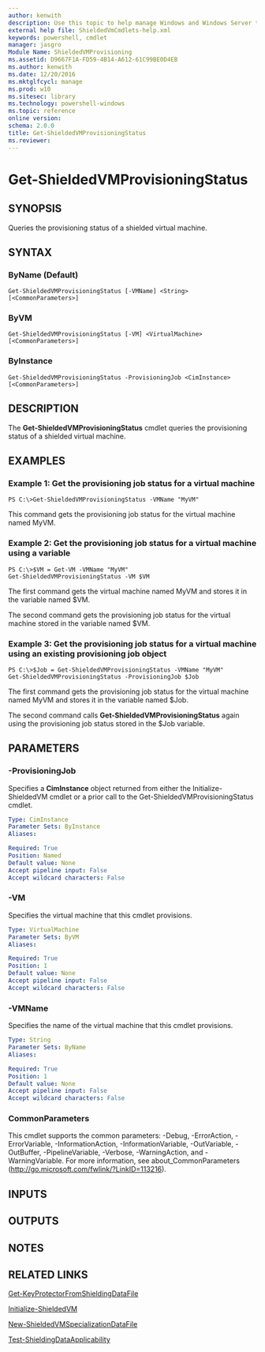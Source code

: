 ```yaml
---
author: kenwith
description: Use this topic to help manage Windows and Windows Server technologies with Windows PowerShell.
external help file: ShieldedVmCmdlets-help.xml
keywords: powershell, cmdlet
manager: jasgro
Module Name: ShieldedVMProvisioning
ms.assetid: D9667F1A-FD59-4B14-A612-61C99BE0D4EB
ms.author: kenwith
ms.date: 12/20/2016
ms.mktglfcycl: manage
ms.prod: w10
ms.sitesec: library
ms.technology: powershell-windows
ms.topic: reference
online version: 
schema: 2.0.0
title: Get-ShieldedVMProvisioningStatus
ms.reviewer:
---
```


# Get-ShieldedVMProvisioningStatus

## SYNOPSIS
Queries the provisioning status of a shielded virtual machine.

## SYNTAX

### ByName (Default)
```
Get-ShieldedVMProvisioningStatus [-VMName] <String> [<CommonParameters>]
```

### ByVM
```
Get-ShieldedVMProvisioningStatus [-VM] <VirtualMachine> [<CommonParameters>]
```

### ByInstance
```
Get-ShieldedVMProvisioningStatus -ProvisioningJob <CimInstance> [<CommonParameters>]
```

## DESCRIPTION
The **Get-ShieldedVMProvisioningStatus** cmdlet queries the provisioning status of a shielded virtual machine.

## EXAMPLES

### Example 1: Get the provisioning job status for a virtual machine
```
PS C:\>Get-ShieldedVMProvisioningStatus -VMName "MyVM"
```

This command gets the provisioning job status for the virtual machine named MyVM.

### Example 2: Get the provisioning job status for a virtual machine using a variable
```
PS C:\>$VM = Get-VM -VMName "MyVM"
Get-ShieldedVMProvisioningStatus -VM $VM
```

The first command gets the virtual machine named MyVM and stores it in the variable named $VM.

The second command gets the provisioning job status for the virtual machine stored in the variable named $VM.

### Example 3: Get the provisioning job status for a virtual machine using an existing provisioning job object
```
PS C:\>$Job = Get-ShieldedVMProvisioningStatus -VMName "MyVM"
Get-ShieldedVMProvisioningStatus -ProvisioningJob $Job
```

The first command gets the provisioning job status for the virtual machine named MyVM and stores it in the variable named $Job.

The second command calls **Get-ShieldedVMProvisioningStatus** again using the provisioning job status stored in the $Job variable.

## PARAMETERS

### -ProvisioningJob
Specifies a **CimInstance** object returned from either the Initialize-ShieldedVM cmdlet or a prior call to the Get-ShieldedVMProvisioningStatus cmdlet.

```yaml
Type: CimInstance
Parameter Sets: ByInstance
Aliases: 

Required: True
Position: Named
Default value: None
Accept pipeline input: False
Accept wildcard characters: False
```

### -VM
Specifies the virtual machine that this cmdlet provisions.

```yaml
Type: VirtualMachine
Parameter Sets: ByVM
Aliases: 

Required: True
Position: 1
Default value: None
Accept pipeline input: False
Accept wildcard characters: False
```

### -VMName
Specifies the name of the virtual machine that this cmdlet provisions.

```yaml
Type: String
Parameter Sets: ByName
Aliases: 

Required: True
Position: 1
Default value: None
Accept pipeline input: False
Accept wildcard characters: False
```

### CommonParameters
This cmdlet supports the common parameters: -Debug, -ErrorAction, -ErrorVariable, -InformationAction, -InformationVariable, -OutVariable, -OutBuffer, -PipelineVariable, -Verbose, -WarningAction, and -WarningVariable. For more information, see about_CommonParameters (http://go.microsoft.com/fwlink/?LinkID=113216).

## INPUTS

## OUTPUTS

## NOTES

## RELATED LINKS

[Get-KeyProtectorFromShieldingDataFile](./Get-KeyProtectorFromShieldingDataFile.md)

[Initialize-ShieldedVM](./Initialize-ShieldedVM.md)

[New-ShieldedVMSpecializationDataFile](./New-ShieldedVMSpecializationDataFile.md)

[Test-ShieldingDataApplicability](./Test-ShieldingDataApplicability.md)

